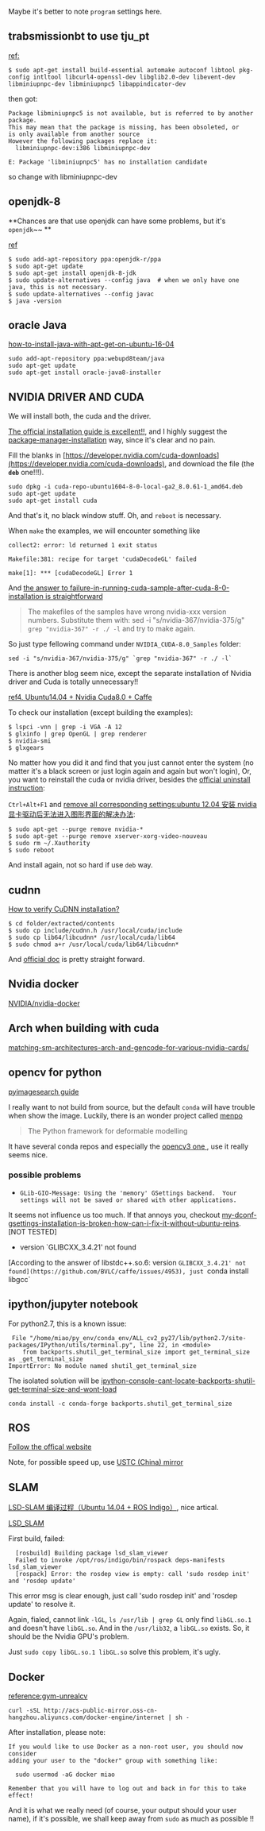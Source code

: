 Maybe it's better to note `program` settings here.

## trabsmissionbt to use tju_pt

[ref:](https://github.com/transmission/transmission/wiki/Building-Transmission)

``` vi
$ sudo apt-get install build-essential automake autoconf libtool pkg-config intltool libcurl4-openssl-dev libglib2.0-dev libevent-dev libminiupnpc-dev libminiupnpc5 libappindicator-dev
```

then got:
``` vi
Package libminiupnpc5 is not available, but is referred to by another package.
This may mean that the package is missing, has been obsoleted, or
is only available from another source
However the following packages replace it:
  libminiupnpc-dev:i386 libminiupnpc-dev

E: Package 'libminiupnpc5' has no installation candidate
```

so change with libminiupnpc-dev


## openjdk-8

**Chances are that use openjdk can have some problems, but it's `openjdk`~~ **

[ref](http://ubuntuhandbook.org/index.php/2015/01/install-openjdk-8-ubuntu-14-04-12-04-lts/)

``` vi
$ sudo add-apt-repository ppa:openjdk-r/ppa
$ sudo apt-get update
$ sudo apt-get install openjdk-8-jdk
$ sudo update-alternatives --config java  # when we only have one java, this is not necessary.
$ sudo update-alternatives --config javac
$ java -version

```

## oracle Java

[how-to-install-java-with-apt-get-on-ubuntu-16-04](https://www.digitalocean.com/community/tutorials/how-to-install-java-with-apt-get-on-ubuntu-16-04)

``` vi
sudo add-apt-repository ppa:webupd8team/java
sudo apt-get update
sudo apt-get install oracle-java8-installer
```

## NVIDIA DRIVER AND CUDA

We will install both, the cuda and the driver.



[The official installation guide is excellent!!](http://docs.nvidia.com/cuda/cuda-installation-guide-linux/), and I highly suggest the [package-manager-installation](http://docs.nvidia.com/cuda/cuda-installation-guide-linux/#package-manager-installation) way, since it's clear and no pain.

Fill the blanks in [https://developer.nvidia.com/cuda-downloads](https://developer.nvidia.com/cuda-downloads), and download the file (the **`deb`** one!!!).

``` vi
sudo dpkg -i cuda-repo-ubuntu1604-8-0-local-ga2_8.0.61-1_amd64.deb
sudo apt-get update
sudo apt-get install cuda
```

And that's it, no black window stuff. Oh, and `reboot` is necessary.

When `make` the examples, we will encounter something like 

``` vi
collect2: error: ld returned 1 exit status

Makefile:381: recipe for target 'cudaDecodeGL' failed

make[1]: *** [cudaDecodeGL] Error 1
```


And [the answer to failure-in-running-cuda-sample-after-cuda-8-0-installation is straightforward](https://askubuntu.com/questions/891003/failure-in-running-cuda-sample-after-cuda-8-0-installation)

>The makefiles of the samples have wrong nvidia-xxx version numbers. Substitute them with: sed -i "s/nvidia-367/nvidia-375/g" `grep "nvidia-367" -r ./ -l` and try to make again.

So just type fellowing command under `NVIDIA_CUDA-8.0_Samples` folder:

``` vi
sed -i "s/nvidia-367/nvidia-375/g" `grep "nvidia-367" -r ./ -l`
```

There is another blog seem nice, except the separate installation of Nvidia driver and Cuda is totally unnecessary!!

[ref4,  Ubuntu14.04 + Nvidia Cuda8.0 + Caffe ](http://blog.csdn.net/yan_song_/article/details/53154611)

To check our installation (except building the examples):

``` vi
$ lspci -vnn | grep -i VGA -A 12
$ glxinfo | grep OpenGL | grep renderer
$ nvidia-smi
$ glxgears
```


No matter how you did it and find that you just cannot enter the system (no matter it's a black screen or just login again and again but won't login), Or, you want to reinstall the cuda or nvidia driver, besides the [official uninstall instruction](http://docs.nvidia.com/cuda/cuda-installation-guide-linux/#handle-uninstallation):

`Ctrl+Alt+F1` and [remove all corresponding settings:ubuntu 12.04 安装 nvidia 显卡驱动后无法进入图形界面的解决办法](http://blog.csdn.net/dxuehui/article/details/45874693):

``` vi
$ sudo apt-get --purge remove nvidia-*
$ sudo apt-get --purge remove xserver-xorg-video-nouveau
$ sudo rm ~/.Xauthority
$ sudo reboot
```

And install again, not so hard if use `deb` way.

## cudnn

[How to verify CuDNN installation?](https://stackoverflow.com/questions/31326015/how-to-verify-cudnn-installation)

``` vi
$ cd folder/extracted/contents
$ sudo cp include/cudnn.h /usr/local/cuda/include
$ sudo cp lib64/libcudnn* /usr/local/cuda/lib64
$ sudo chmod a+r /usr/local/cuda/lib64/libcudnn*
```

And [official doc](http://docs.nvidia.com/deeplearning/sdk/cudnn-install/index.html) is pretty straight forward.


## Nvidia docker

[NVIDIA/nvidia-docker](https://github.com/NVIDIA/nvidia-docker/wiki)

## Arch when building with cuda

[matching-sm-architectures-arch-and-gencode-for-various-nvidia-cards/](http://arnon.dk/matching-sm-architectures-arch-and-gencode-for-various-nvidia-cards/)

## opencv for python

[pyimagesearch guide](http://www.pyimagesearch.com/2016/10/24/ubuntu-16-04-how-to-install-opencv/)

I really want to not build from source, but the default `conda` will have trouble when show the image. Luckily, there is an wonder project called [menpo](http://www.menpo.org/)

>The Python framework for deformable modelling

It have several conda repos and especially the [opencv3 one ](https://anaconda.org/menpo/opencv3), use it really seems nice.

### possible problems

* `GLib-GIO-Message: Using the 'memory' GSettings backend.  Your settings will not be saved or shared with other applications.`

It seems not influence us too much. If that annoys you, checkout [my-dconf-gsettings-installation-is-broken-how-can-i-fix-it-without-ubuntu-reins](https://askubuntu.com/questions/558446/my-dconf-gsettings-installation-is-broken-how-can-i-fix-it-without-ubuntu-reins). [NOT TESTED]

* version `GLIBCXX_3.4.21' not found 

[According to the answer of libstdc++.so.6: version `GLIBCXX_3.4.21' not found](https://github.com/BVLC/caffe/issues/4953), just `conda install libgcc`

## ipython/jupyter notebook

For python2.7, this is a known issue:

``` vi
 File "/home/miao/py_env/conda_env/ALL_cv2_py27/lib/python2.7/site-packages/IPython/utils/terminal.py", line 22, in <module>
    from backports.shutil_get_terminal_size import get_terminal_size as _get_terminal_size
ImportError: No module named shutil_get_terminal_size
```

The isolated solution will be [ipython-console-cant-locate-backports-shutil-get-terminal-size-and-wont-load](https://stackoverflow.com/questions/37232446/ipython-console-cant-locate-backports-shutil-get-terminal-size-and-wont-load)

``` vi
conda install -c conda-forge backports.shutil_get_terminal_size
```
## ROS

[Follow the offical website](http://wiki.ros.org/indigo/Installation/Ubuntu)

Note, for possible speed up, use [USTC (China) mirror](http://wiki.ros.org/ROS/Installation/UbuntuMirrors)

## SLAM

[LSD-SLAM 编译过程（Ubuntu 14.04 + ROS Indigo）](http://blog.csdn.net/xueyinhualuo/article/details/48490939), nice artical.

[LSD_SLAM](https://github.com/tum-vision/lsd_slam)

First build, failed:

``` vi
  [rosbuild] Building package lsd_slam_viewer
  Failed to invoke /opt/ros/indigo/bin/rospack deps-manifests lsd_slam_viewer
  [rospack] Error: the rosdep view is empty: call 'sudo rosdep init' and 'rosdep update'
```

This error msg is clear enough, just call 'sudo rosdep init' and 'rosdep update' to resolve it.


Again, fialed, cannot link `-lGL`, `ls /usr/lib | grep GL` only find `libGL.so.1` and doesn't have `libGL.so`. And in the `/usr/lib32`, a `libGL.so` exists. So, it should be the Nvidia GPU's problem.

Just `sudo copy libGL.so.1 libGL.so` solve this problem, it's ugly.

## Docker

[reference:gym-unrealcv](https://github.com/zfw1226/gym-unrealcv)

``` vi
curl -sSL http://acs-public-mirror.oss-cn-hangzhou.aliyuncs.com/docker-engine/internet | sh -
```

After installation, please note:

``` vi
If you would like to use Docker as a non-root user, you should now consider
adding your user to the "docker" group with something like:

  sudo usermod -aG docker miao

Remember that you will have to log out and back in for this to take effect!
```

And it is what we really need (of course, your output should your user name), if it's possible, we shall keep away from `sudo` as much as possible !!
